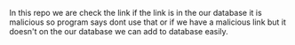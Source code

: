 In this repo we are check the link if the link is in the our database it is malicious so program says dont use that or if we have a malicious link but it doesn't on the our database we can add to database easily.